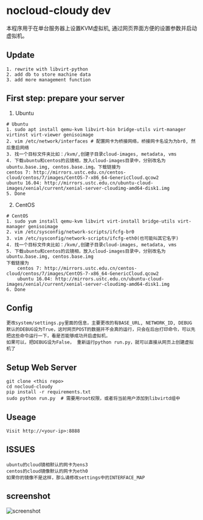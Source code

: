 # nocloud-cloudy dev
本程序用于在单台服务器上设置KVM虚拟机, 通过网页界面方便的设置参数并启动虚拟机。

## Update
```
1. rewrite with libvirt-python
2. add db to store machine data
3. add more management function
```

## First step: prepare your server
1. Ubuntu
```
# Ubuntu
1. sudo apt install qemu-kvm libvirt-bin bridge-utils virt-manager virtinst virt-viewer genisoimage
2. vim /etc/network/interfaces # 配置网卡为桥接网络，桥接网卡名设为为br0, 然后重启网络
3. 找一个目标文件夹比如：/kvm/,创建子目录cloud-images, metadata, vms
4. 下载ubuntu和centos的云镜相，放入cloud-images目录中，分别改名为ubuntu.base.img, centos.base.img。下载链接为
centos 7: http://mirrors.ustc.edu.cn/centos-cloud/centos/7/images/CentOS-7-x86_64-GenericCloud.qcow2
ubuntu 16.04: http://mirrors.ustc.edu.cn/ubuntu-cloud-images/xenial/current/xenial-server-cloudimg-amd64-disk1.img
5. Done
```

2. CentOS
```
# CentOS
1. sudo yum install qemu-kvm libvirt virt-install bridge-utils virt-manager genisoimage
2. vim /etc/sysconfig/network-scripts/ifcfg-br0
3. vim /etc/sysconfig/network-scripts/ifcfg-eth0(也可能叫其它名字)
4. 找一个目标文件夹比如：/kvm/,创建子目录cloud-images, metadata, vms
5. 下载ubuntu和centos的云镜相，放入cloud-images目录中，分别改名为ubuntu.base.img, centos.base.img
下载链接为
    centos 7: http://mirrors.ustc.edu.cn/centos-cloud/centos/7/images/CentOS-7-x86_64-GenericCloud.qcow2
    ubuntu 16.04: http://mirrors.ustc.edu.cn/ubuntu-cloud-images/xenial/current/xenial-server-cloudimg-amd64-disk1.img
6. Done
```

## Config
```
更改system/settings.py里面的信息，主要更改的有BASE_URL, NETWORK_ID, DEBUG
默认的DEBUG设为True，这时网页POST的数据并不会真的运行，只会在后台打印命令，可以先把这些命令运行一下，看是否能够成功开启虚拟机，
如果可以，把DEBUG设为False， 重新运行python run.py，就可以直接从网页上创建虚拟机了
```

## Setup Web Server
```
git clone <this repo>
cd nocloud-cloudy
pip install -r requirements.txt
sudo python run.py  # 需要用root权限，或者将当前用户添加到libvirtd组中
```

## Useage
```
Visit http://<your-ip>:8888
```

## ISSUES
```
ubuntu的cloud镜相默认的网卡为ens3
centos的cloud镜像默认的网卡为eth0
如果你的镜像不是这样，那么请修改settings中的INTERFACE_MAP
```

## screenshot
![screenshot](screenshot/img.jpg)
